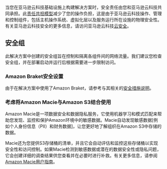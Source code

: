 当您在亚马逊云科技基础设施上构建解决方案时，安全责任由您和亚马逊云科技共同承担。此[责任共担模型](https://aws.amazon.com/compliance/shared-responsibility-model/)减少了您的操作负担，这是由于亚马逊云科技操作、管理和控制组件，包括主机操作系统、虚拟化层以及服务运行所在设施的物理安全性。有关亚马逊云科技安全的更多信息，请访问亚马逊云科技[云安全](http://aws.amazon.com/security/)。

## 安全组

此解决方案中创建的安全组旨在控制和隔离各组件间的网络流量。我们建议您检查安全组，并在部署启动并运行后根据需要进一步限制访问。

### Amazon Braket安全设置

由于在解决方案中使用了Amazon Braket，请参考与其相关的[安全措施说明](https://docs.aws.amazon.com/braket/latest/developerguide/security.html)。


### 考虑将Amazon Macie与Amazon S3结合使用
Amazon Macie是一项数据安全和数据隐私服务，它使用机器学习和模式匹配来帮助您发现、监控和保护Amazon环境中的敏感数据。Macie自动发现敏感数据[例如个人身份信息（PII）和财务数据]，让您更好地了解组织在Amazon S3中存储的数据。

Macie还为您提供S3存储桶的清单，并且它会自动评估和监控这些存储桶以实现安全性和访问控制。如果Macie检测到敏感数据或潜在的数据安全性或隐私问题，它会创建详细的调查结果供您查看并在必要时进行补救。有关更多信息，请参阅[Amazon Macie用户指南](https://docs.aws.amazon.com/macie/latest/user/what-is-macie.html)。